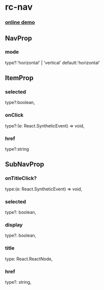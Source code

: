 rc-nav
==========
### [online demo](https://ztx09401515.github.io/rc-nav/demo.html)

## NavProp
 ### mode
type?:'horizontal' | 'vertical'
default:'horizontal'
## ItemProp
 ### selected
 type?:boolean,
 ### onClick
 type?:(e: React.SyntheticEvent) => void,
 ### href
 type?:string
## SubNavProp
 ### onTitleClick?
 type:(e: React.SyntheticEvent) => void,
 ### selected
 type?: boolean,
 ### display
 type?: boolean,
 ### title
 type: React.ReactNode,
 ### href
 type?: string,

